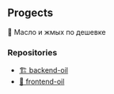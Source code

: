 ## Progects
🧈 Масло и жмых по дешевке

### Repositories
- [🏗️ backend-oil](https://github.com/National-Armenian-Oil-Co/oil-backend '🏗️ backend')
- [🎨 frontend-oil](https://github.com/National-Armenian-Oil-Co/oil-frontend '🎨 frontend') 
